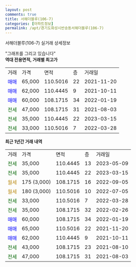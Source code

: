 ```yaml
---
layout: post
comments: true
title: 서해더블루(106-7)
categories: [아파트정보]
permalink: /apt/경기도화성시반송동서해더블루(106-7)
---
```


서해더블루(106-7) 실거래 상세정보

<script type="text/javascript">
  google.charts.load('current', {'packages':['line', 'corechart']});
  google.charts.setOnLoadCallback(drawChart);

  function drawChart() {
    var data = new google.visualization.DataTable();
    data.addColumn('date', '거래일');
    data.addColumn('number', "매매");
    data.addColumn('number', "전세");
    data.addColumn('number', "전매");

    data.addRows([[new Date(Date.parse("2023-05-09")), null, 35000, null], [new Date(Date.parse("2023-03-15")), null, 35000, null], [new Date(Date.parse("2022-09-05")), null, null, null], [new Date(Date.parse("2022-07-05")), null, null, null], [new Date(Date.parse("2022-03-28")), null, 33000, null], [new Date(Date.parse("2022-02-26")), null, 35000, null], [new Date(Date.parse("2022-01-19")), 60000, null, null], [new Date(Date.parse("2021-11-20")), 65000, null, null], [new Date(Date.parse("2021-10-11")), 62000, null, null], [new Date(Date.parse("2021-08-10")), null, 43000, null], [new Date(Date.parse("2021-08-03")), null, 47000, null]]);

    var options = {
      hAxis: {
        format: 'yyyy/MM/dd'
      },    
      lineWidth: 0,
      pointsVisible: true,    
      title: '최근 1년간 유형별 실거래가 분포',
      legend: { position: 'bottom' }
    };

    var formatter = new google.visualization.NumberFormat({pattern:'###,###'} );
    formatter.format(data, 1);
    formatter.format(data, 2);
    
    setTimeout(function() {
        var chart = new google.visualization.LineChart(document.getElementById('columnchart_material'));
        chart.draw(data, (options));
        document.getElementById('loading').style.display = 'none';
    }, 200);
  }
</script>


<div id="loading" style="z-index:20; display: block; margin-left: 0px">"그래프를 그리고 있습니다"</div>
<div id="columnchart_material" style="width: 95%; margin-left: 0px; display: block"></div>
<!-- contents start -->
<b>역대 전용면적, 거래별 최고가</b>
<table class="sortable">
    <tr>
      <td>거래</td>
      <td>가격</td>
      <td>면적</td>
      <td>층</td>
      <td>거래일</td>
    </tr>
        <tr>
          <td><a style="color: blue">매매</a></td>
          <td>65,000</td>
          <td>110.5016</td>
          <td>22</td>
          <td>2021-11-20</td>
        </tr>            <tr>
          <td><a style="color: blue">매매</a></td>
          <td>62,000</td>
          <td>110.4445</td>
          <td>9</td>
          <td>2021-10-11</td>
        </tr>            <tr>
          <td><a style="color: blue">매매</a></td>
          <td>60,000</td>
          <td>108.1715</td>
          <td>34</td>
          <td>2022-01-19</td>
        </tr>        
        <tr>
              <td><a style="color: darkgreen">전세</a></td>
              <td>47,000</td>
              <td>108.1715</td>
              <td>31</td>
              <td>2021-08-03</td>
            </tr>            <tr>
              <td><a style="color: darkgreen">전세</a></td>
              <td>35,000</td>
              <td>110.4445</td>
              <td>22</td>
              <td>2023-03-15</td>
            </tr>            <tr>
              <td><a style="color: darkgreen">전세</a></td>
              <td>33,000</td>
              <td>110.5016</td>
              <td>7</td>
              <td>2022-03-28</td>
            </tr>        
    
</table>

<b>최근 1년간 거래 내역</b>

<table class="sortable">
    <tr>
      <td>거래</td>
      <td>가격</td>
      <td>면적</td>
      <td>층</td>
      <td>거래일</td>
    </tr>
    <tr>
      <td><a style="color: darkgreen">전세</a></td>
      <td>35,000</td>
      <td>110.4445</td>
      <td>13</td>
      <td>2023-05-09</td>
    </tr>          <tr>
      <td><a style="color: darkgreen">전세</a></td>
      <td>35,000</td>
      <td>110.4445</td>
      <td>22</td>
      <td>2023-03-15</td>
    </tr>          <tr>
      <td><a style="color: darkgoldenrod">월세</a></td>
      <td>175 (3,000)</td>
      <td>108.1715</td>
      <td>16</td>
      <td>2022-09-05</td>
    </tr>          <tr>
      <td><a style="color: darkgoldenrod">월세</a></td>
      <td>180 (3,000)</td>
      <td>110.5016</td>
      <td>10</td>
      <td>2022-07-05</td>
    </tr>          <tr>
      <td><a style="color: darkgreen">전세</a></td>
      <td>33,000</td>
      <td>110.5016</td>
      <td>7</td>
      <td>2022-03-28</td>
    </tr>          <tr>
      <td><a style="color: darkgreen">전세</a></td>
      <td>35,000</td>
      <td>108.1715</td>
      <td>32</td>
      <td>2022-02-26</td>
    </tr>          <tr>
      <td><a style="color: blue">매매</a></td>
      <td>60,000</td>
      <td>108.1715</td>
      <td>34</td>
      <td>2022-01-19</td>
    </tr>          <tr>
      <td><a style="color: blue">매매</a></td>
      <td>65,000</td>
      <td>110.5016</td>
      <td>22</td>
      <td>2021-11-20</td>
    </tr>          <tr>
      <td><a style="color: blue">매매</a></td>
      <td>62,000</td>
      <td>110.4445</td>
      <td>9</td>
      <td>2021-10-11</td>
    </tr>          <tr>
      <td><a style="color: darkgreen">전세</a></td>
      <td>43,000</td>
      <td>108.1715</td>
      <td>23</td>
      <td>2021-08-10</td>
    </tr>          <tr>
      <td><a style="color: darkgreen">전세</a></td>
      <td>47,000</td>
      <td>108.1715</td>
      <td>31</td>
      <td>2021-08-03</td>
    </tr>      </table>
<!-- contents end -->    

